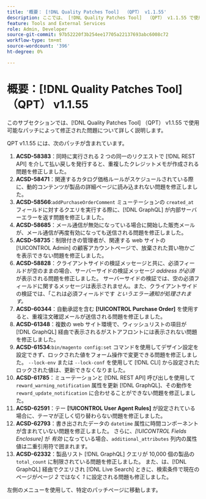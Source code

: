 ```yaml
---
title: '概要： [!DNL Quality Patches Tool]  （QPT） v1.1.55'
description: ここでは、 [!DNL Quality Patches Tool]  （QPT） v1.1.55 で使用可能なパッチによって修正された問題について詳しく説明します。
feature: Tools and External Services
role: Admin, Developer
source-git-commit: 97b52220f3b254ee17705a22137693abc6008c72
workflow-type: tm+mt
source-wordcount: '396'
ht-degree: 0%

---
```


# 概要：[!DNL Quality Patches Tool] （QPT） v1.1.55

このサブセクションでは、[!DNL Quality Patches Tool] （QPT） v1.1.55 で使用可能なパッチによって修正された問題について詳しく説明します。

QPT v1.1.55 には、次のパッチが含まれています。

1. **ACSD-58383**：同時に実行される 2 つの同一のリクエストで [!DNL REST API] を介して払い戻しを発行すると、重複したクレジットメモが作成される問題を修正しました。
1. **ACSD-58471**：関連するカタログ価格ルールがスケジュールされている際に、動的コンテンツが製品の詳細ページに読み込まれない問題を修正しました。
1. **ACSD-58566**:`addPurchaseOrderComment` ミューテーションの `created_at` フィールドに対するクエリを実行する際に、[!DNL GraphQL] が内部サーバーエラーを返す問題を修正しました。
1. **ACSD-58685**：メール通信が無効になっている場合に開始した販売メールが、メール通信が再度有効になっても送信される問題を修正しました。
1. **ACSD-58735**：制限付きの管理者が、関連する web サイトの [!UICONTROL Admin] の顧客アカウントページで、放棄された買い物かごを表示できない問題を修正しました。
1. **ACSD-58828**：クライアントサイドの検証メッセージと共に、必須フィールドが空のままの場合、サーバーサイドの検証メッセージ *address が必須* が表示される問題を修正しました。 サーバーサイドの検証では、空の必須フィールドに関するメッセージは表示されません。また、クライアントサイドの検証では、「これは必須フィールドです *というエラー通知が処理されます。*
1. **ACSD-60344**：自動承認を含む **[!UICONTROL Purchase Order]** を使用すると、重複注文確認メールが送信される問題を修正しました。
1. **ACSD-61348**：複数の web サイト環境で、ウィッシュリストの項目が [!DNL GraphQL] 経由で表示されるがストアフロントには表示されない問題を修正しました。
1. **ACSD-61534**:`bin/magento config:set` コマンドを使用してデザイン設定を設定できず、ロックされた値をフォーム操作で変更できる問題を修正しました。 `--lock-env` または `--lock-conf` を使用して [!DNL CLI] から設定されたロックされた値は、更新できなくなりました。
1. **ACSD-61785**：ミューテーションと [!DNL REST API] 呼び出しを使用して `reward_warning_notification` 属性を更新 [!DNL GraphQL]、その動作を `reward_update_notification` に合わせることができない問題を修正しました。
1. **ACSD-62591**：テー **[!UICONTROL User Agent Rules]** が設定されている場合に、テーマが正しく切り替わらない問題を修正しました。
1. **ACSD-62793**：書き出されたデータの `datetime` 属性に時間コンポーネントが含まれていない問題を修正しました。 さらに、*[!UICONTROL Fields Enclosure]* が *有効* になっている場合、`additional_attributes` 列内の属性値は二重引用符で囲まれます。
1. **ACSD-62332**：製品リスト [!DNL GraphQL] クエリが 10,000 個の製品の `total_count` に制限されている問題を修正しました。 また、は、[!DNL GraphQL] 経由でクエリされ [!DNL Live Search] ときに、検索条件で現在のページがページ *2* ではなく *1* に設定される問題も修正しました。

左側のメニューを使用して、特定のパッチページに移動します。
